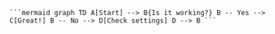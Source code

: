 <pre><code>```mermaid graph TD A[Start] --> B{Is it working?} B -- Yes --> C[Great!] B -- No --> D[Check settings] D --> B ```</code></pre>